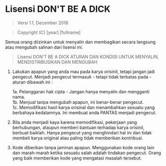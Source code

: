 # Lisensi DON'T BE A DICK

> Versi 1.1, December 2016

> Copyright (C) [year] [fullname]
 
 Semua orang diizinkan untuk menyalin dan membagikan secara langsung atau mengubah salinan dari lisensi ini.

> Lisensi DON'T BE A DICK 
> ATURAN DAN KONDISI UNTUK MENYALIN, MENDISTRIBUSIKAN DAN MENGUBAH

 1. Lakukan apapun yang anda mau pada karya orisinil, tetapi jangan jadi pengecut.
     Menjadi pengecut termasuk - tetapi tidak terbatas pada - aturan dibawah ini :

	 1a. Pelanggaran hak cipta - Jangan hanya menyalin dan mengganti nama.  
	 1b. Menjual tanpa mengubah apapun, ini benar-benar pengecut.  
	 1c. Memodifikasi hasil karya orisinal dan menambahkan sesuatu yang berbahaya kedalamnya. Ini membuat anda PANTAS menjadi pengecut.  

 2. Bila anda menjadi kaya karena memodifikasi, pekerjaan yang berhubungan, ataupun memberi bantuan terhadap karya orisinil, berbuat baiklah. Hanya pengecut yang menghindari hal ini dan tidak membeli karya original atau paling tidak memberikan kontribusi.

 3. Kode diberikan tanpa jaminan apapun. Menggunakan kode orang lain dan marah-marah ketika sesuatu salah adalah tindakan pengecut. Orang yang baik memberikan kode yang mengatasi masalah tersebut.

